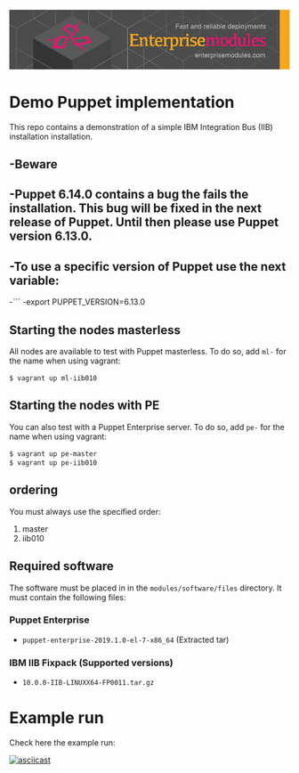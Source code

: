 [![Enterprise Modules](https://raw.githubusercontent.com/enterprisemodules/public_images/master/banner1.jpg)](https://www.enterprisemodules.com)
# Demo Puppet implementation

This repo contains a demonstration of a simple IBM Integration Bus (IIB) installation installation.

-**Beware**
-
-Puppet 6.14.0 contains a bug the fails the installation. This bug will be fixed in the next release of Puppet. Until then please use Puppet version 6.13.0.
-
-To use a specific version of Puppet use the next variable:
-
-```
-export PUPPET_VERSION=6.13.0

## Starting the nodes masterless

All nodes are available to test with Puppet masterless. To do so, add `ml-` for the name when using vagrant:

```
$ vagrant up ml-iib010
```

## Starting the nodes with PE

You can also test with a Puppet Enterprise server. To do so, add `pe-` for the
name when using vagrant:

```
$ vagrant up pe-master
$ vagrant up pe-iib010
```

## ordering

You must always use the specified order:

1. master
2. iib010

## Required software

The software must be placed in in the `modules/software/files` directory.
It must contain the following files:

### Puppet Enterprise
- `puppet-enterprise-2019.1.0-el-7-x86_64` (Extracted tar)

### IBM IIB Fixpack (Supported versions)
- `10.0.0-IIB-LINUXX64-FP0011.tar.gz`


# Example run

Check here the example run:

[![asciicast](https://asciinema.org/a/109018.png)](https://asciinema.org/a/109018)
